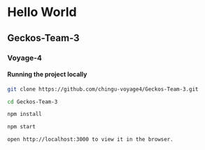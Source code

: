 # **Hello World**
## Geckos-Team-3
### Voyage-4

#### Running the project locally

```sh
git clone https://github.com/chingu-voyage4/Geckos-Team-3.git

cd Geckos-Team-3

npm install

npm start

open http://localhost:3000 to view it in the browser.
```
